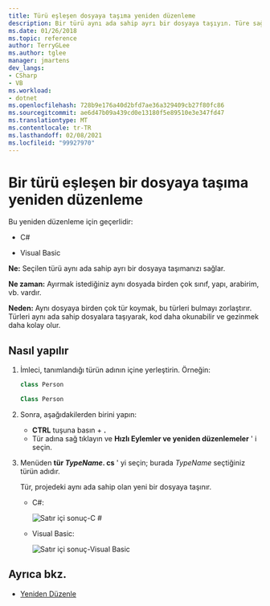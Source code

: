 ```yaml
---
title: Türü eşleşen dosyaya taşıma yeniden düzenleme
description: Bir türü aynı ada sahip ayrı bir dosyaya taşıyın. Türe sağ tıklayın, hızlı eylemler ve yeniden düzenlemeler ' ı seçin ve türü. cs ' ye taşıyın <TypeName> .
ms.date: 01/26/2018
ms.topic: reference
author: TerryGLee
ms.author: tglee
manager: jmartens
dev_langs:
- CSharp
- VB
ms.workload:
- dotnet
ms.openlocfilehash: 728b9e176a40d2bfd7ae36a329409cb27f80fc86
ms.sourcegitcommit: ae6d47b09a439cd0e13180f5e89510e3e347fd47
ms.translationtype: MT
ms.contentlocale: tr-TR
ms.lasthandoff: 02/08/2021
ms.locfileid: "99927970"
---
```

# <a name="move-a-type-to-a-matching-file-refactoring"></a>Bir türü eşleşen bir dosyaya taşıma yeniden düzenleme

Bu yeniden düzenleme için geçerlidir:

- C#

- Visual Basic

**Ne:** Seçilen türü aynı ada sahip ayrı bir dosyaya taşımanızı sağlar.

**Ne zaman:** Ayırmak istediğiniz aynı dosyada birden çok sınıf, yapı, arabirim, vb. vardır.

**Neden:** Aynı dosyaya birden çok tür koymak, bu türleri bulmayı zorlaştırır. Türleri aynı ada sahip dosyalara taşıyarak, kod daha okunabilir ve gezinmek daha kolay olur.

## <a name="how-to"></a>Nasıl yapılır

1. İmleci, tanımlandığı türün adının içine yerleştirin. Örneğin:

   ```csharp
   class Person
   ```

   ```vb
   Class Person
   ```

2. Sonra, aşağıdakilerden birini yapın:

   - **CTRL** tuşuna basın + **.**
   - Tür adına sağ tıklayın ve **Hızlı Eylemler ve yeniden düzenlemeler** ' i seçin.

1. Menüden **tür *TypeName*. cs** ' yi seçin; burada *TypeName* seçtiğiniz türün adıdır.

   Tür, projedeki aynı ada sahip olan yeni bir dosyaya taşınır.

   - C#:

      ![Satır içi sonuç-C #](media/movetype-result-cs.png)

   - Visual Basic:

      ![Satır içi sonuç-Visual Basic](media/movetype-result-vb.png)

## <a name="see-also"></a>Ayrıca bkz.

- [Yeniden Düzenle](../refactoring-in-visual-studio.md)
